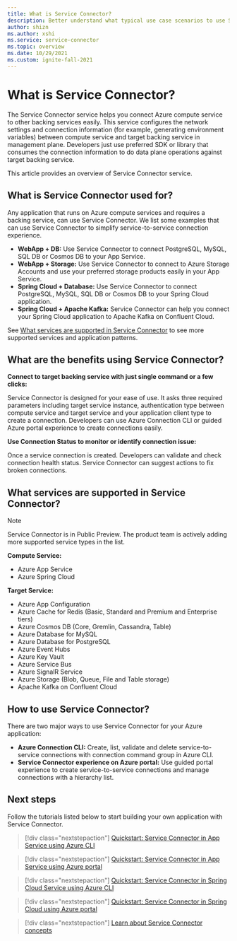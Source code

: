 ```yaml
---
title: What is Service Connector?
description: Better understand what typical use case scenarios to use Service Connector, and learn the key benefits of Service Connector.
author: shizn
ms.author: xshi
ms.service: service-connector
ms.topic: overview
ms.date: 10/29/2021
ms.custom: ignite-fall-2021
---
```


# What is Service Connector?

The Service Connector service helps you connect Azure compute service to other backing services easily. This service configures the network settings and connection information (for example, generating environment variables) between compute service and target backing service in management plane. Developers just use preferred SDK or library that consumes the connection information to do data plane operations against target backing service.

This article provides an overview of Service Connector service.

## What is Service Connector used for?

Any application that runs on Azure compute services and requires a backing service, can use Service Connector. We list some examples that can use Service Connector to simplify service-to-service connection experience.

* **WebApp + DB:** Use Service Connector to connect PostgreSQL, MySQL, SQL DB or Cosmos DB to your App Service.  
* **WebApp + Storage:** Use Service Connector to connect to Azure Storage Accounts and use your preferred storage products easily in your App Service.
* **Spring Cloud + Database:** Use Service Connector to connect PostgreSQL, MySQL, SQL DB or Cosmos DB to your Spring Cloud application.
* **Spring Cloud + Apache Kafka:** Service Connector can help you connect your Spring Cloud application to Apache Kafka on Confluent Cloud.

See [What services are supported in Service Connector](#what-services-are-supported-in-service-connector) to see more supported services and application patterns.

## What are the benefits using Service Connector?

**Connect to target backing service with just single command or a few clicks:**

Service Connector is designed for your ease of use. It asks three required parameters including target service instance, authentication type between compute service and target service and your application client type to create a connection. Developers can use Azure Connection CLI or guided Azure portal experience to create connections easily.

**Use Connection Status to monitor or identify connection issue:**

Once a service connection is created. Developers can validate and check connection health status. Service Connector can suggest actions to fix broken connections.

## What services are supported in Service Connector?

> [!NOTE]
> Service Connector is in Public Preview. The product team is actively adding more supported service types in the list.

**Compute Service:**

* Azure App Service
* Azure Spring Cloud

**Target Service:**

* Azure App Configuration
* Azure Cache for Redis (Basic, Standard and Premium and Enterprise tiers)
* Azure Cosmos DB (Core, Gremlin, Cassandra, Table)
* Azure Database for MySQL
* Azure Database for PostgreSQL
* Azure Event Hubs
* Azure Key Vault
* Azure Service Bus
* Azure SignalR Service
* Azure Storage (Blob, Queue, File and Table storage)
* Apache Kafka on Confluent Cloud

## How to use Service Connector?

There are two major ways to use Service Connector for your Azure application:

* **Azure Connection CLI:** Create, list, validate and delete service-to-service connections with connection command group in Azure CLI.
* **Service Connector experience on Azure portal:** Use guided portal experience to create service-to-service connections and manage connections with a hierarchy list.

## Next steps

Follow the tutorials listed below to start building your own application with Service Connector.

> [!div class="nextstepaction"]
> [Quickstart: Service Connector in App Service using Azure CLI](./quickstart-cli-app-service-connection.md)

> [!div class="nextstepaction"]
> [Quickstart: Service Connector in App Service using Azure portal](./quickstart-portal-app-service-connection.md)

> [!div class="nextstepaction"]
> [Quickstart: Service Connector in Spring Cloud Service using Azure CLI](./quickstart-cli-spring-cloud-connection.md)

> [!div class="nextstepaction"]
> [Quickstart: Service Connector in Spring Cloud using Azure portal](./quickstart-portal-spring-cloud-connection.md)

> [!div class="nextstepaction"]
> [Learn about Service Connector concepts](./concept-service-connector-internals.md)
